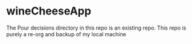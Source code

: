 # wineCheeseApp
 
 The Pour decisions directory in this repo is an existing repo. This repo is purely a re-org and backup of my local machine
